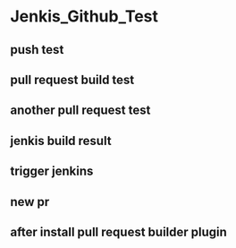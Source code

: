 # Jenkis_Github_Test

## push test

## pull request build test

## another pull request test

## jenkis build result

## trigger jenkins

## new pr

## after install pull request builder plugin
